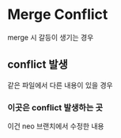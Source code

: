 # Merge Conflict

merge  시 갈등이 생기는 경우 



## conflict 발생

같은 파일에서 다른 내용이 있을 경우 



### 이곳은 conflict 발생하는 곳

 이건 neo 브랜치에서 수정한 내용